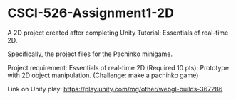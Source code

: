 # CSCI-526-Assignment1-2D
A 2D project created after completing Unity Tutorial: Essentials of real-time 2D.

Specifically, the project files for the Pachinko minigame. 

Project requirement:
Essentials of real-time 2D (Required 10 pts): Prototype with 2D object manipulation. (Challenge: make a pachinko game)

Link on Unity play: https://play.unity.com/mg/other/webgl-builds-367286
